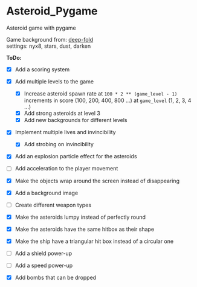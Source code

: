 # Asteroid_Pygame
Asteroid game with pygame

Game background from: [deep-fold](https://deep-fold.itch.io/space-background-generator)  
settings: nyx8, stars, dust, darken


**ToDo:**
- [x] Add a scoring system
- [x] Add multiple levels to the game
    - [x] Increase asteroid spawn rate at `100 * 2 ** (game_level - 1)` increments in score (100, 200, 400, 800 ...) at `game_level` (1, 2, 3, 4 ...)
    - [x] Add strong asteroids at level 3
    - [x] Add new backgrounds for different levels
- [x] Implement multiple lives and invincibility
    - [x] Add strobing on invincibility
- [x] Add an explosion particle effect for the asteroids
- [ ] Add acceleration to the player movement
- [x] Make the objects wrap around the screen instead of disappearing
- [x] Add a background image
- [ ] Create different weapon types
- [x] Make the asteroids lumpy instead of perfectly round
- [x] Make the asteroids have the same hitbox as their shape 
- [x] Make the ship have a triangular hit box instead of a circular one
- [ ] Add a shield power-up
- [ ] Add a speed power-up
- [x] Add bombs that can be dropped



